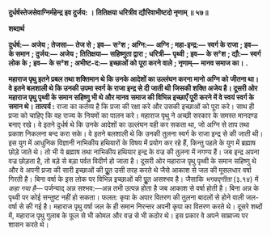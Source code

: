 **दुर्धर्षस्तेजसेवाग्निर्महेन्द्र इव दुर्जय: ।** **तितिक्षया धरित्रीव द्यौरिवाभीष्टदो नृणाम् ॥ ५७॥** 

**शब्दार्थ** 

**दुर्धर्ष:—** **अजेय** **; तेजसा—** **तेज से** **; इव—** **स²श** **; अग्नि:—** **अग्नि** **; महा-इन्द्र:—** **स्वर्ग के राजा** **; इव—** **के समान** **; दुर्जय:—** **अजेय** **;** **तितिक्षया—** **सहिष्णुता द्वारा** **; धरित्री—** **पृथ्वी** **; इव—** **के स²श** **; द्यौ:—** **स्वर्ग लोक के** **; इव—** **के स²श** **; अभीष्ट-द:—** **इच्छाओं को** **पूरा करने वाले** **; नृणाम्—** **मानव समाज का।** **.** 

**महाराज पृथु इतने प्रबल तथा शक्तिमान थे कि उनके आदेशों का उल्लंघन करना मानो** **अग्नि को जीतना था। वे इतने बलशाली थे कि उनकी उपमा स्वर्ग के राजा इन्द्र से दी जाती थी** **जिसकी शक्ति अजेय है। दूसरी ओर महाराज पृथु पृथ्वी के समान सहिष्णु भी थे और मानव** **समाज की विभिन्न इच्छाएँ पूरी करने में वे स्वयं स्वर्ग के समान थे।** **तात्पर्य :** राजा का कर्तव्य है कि प्रजा की रक्षा करे और उसकी इच्छाओं को पूरा करे। साथ ही प्रजा को चाहिए कि वह राज्य के नियमों का पालन करे। महाराज पृथु ने अच्छी सरकार के समस्त मानदण्ड बनाए रखे। वे इतने दुर्धर्ष थे कि उनके आदेशों का उल्लंघन वही कर सकता था, जो अग्नि से ताप तथा प्रकाश निकलना बन्द करा सके। वे इतने बलशाली थे कि उनकी तुलना स्वर्ग के राजा इन्द्र से की जाती थी। इस युग में आधुनिक विज्ञानी नाभिकीय हथियारों के विषय में प्रयोग कर रहे हैं, किन्तु पहले के युग में ब्रह्माष छोड़े जाते थे। तो भी ये ब्रह्माष तथा नाभिकीय हथियार इन्द्र के वज्र की तुलना में नगण्य हैं। जब इन्द्र अपना वज्र छोड़ता है, तो बड़े से बड़ा पर्वत विदीर्ण हो जाता है। दूसरी ओर महाराज पृथु पृथ्वी के समान सहिष्णु थे और वे अपनी प्रजा की सारी इच्छाओं की पूॢत उसी तरह करते थे जैसे आकाश से जल की मूसलधार वर्षा गिरती है। बिना वर्षा के इस लोक पर विभिन्न इच्छाओं की पूॢत असश्भव है। जैसाकि *भगवद्गीता* (३.१४) में *कहा गया है—* पर्जन्याद् अन्न सश्भव:—अन्न तभी उत्पन्न होता है जब आकाश से वर्षा होती है। बिना अन्न के पृथ्वी पर कोई सन्तुष्ट नहीं हो सकता। फलत: कृपा के अपार वितरण की तुलना बादलों से होने वाली जल-वर्षा से की गई है। महाराज पृथु वर्षा जल के ही समान निरन्तर अपनी कृपा का वितरण करते थे। दूसरे शब्दों में, महाराज पृथु गुलाब के फूल से भी कोमल और वज्र से भी कठोर थे। इस प्रकार वे अपने साम्राज्य पर शासन करते थे।  